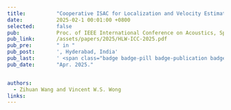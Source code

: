 ```yaml
---
title:          "Cooperative ISAC for Localization and Velocity Estimation Using OFDM Waveforms in Cell-Free MIMO Systems"
date:           2025-02-1 00:01:00 +0800
selected:       false
pub:            Proc. of IEEE International Conference on Acoustics, Speech and Signal Processing (ICASSP)
pub_link:       /assets/papers/2025/HLW-ICC-2025.pdf
pub_pre:        " in "
pub_post:       ', Hyderabad, India'
pub_last:       ' <span class="badge badge-pill badge-publication badge-primary">ISAC</span>'
pub_date:       "Apr. 2025."


authors:
  - Zihuan Wang and Vincent W.S. Wong
links:
---
```

